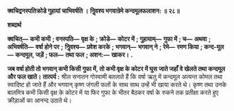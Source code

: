 **क्वचिद्वनस्पतिक्रोडे गुहायां चाभिवर्षति ।** **निॢवश्य भगवान्रेमे कन्दमूलफलाशन: ॥ २८॥** 

**शब्दार्थ** 

**क्वचित्—** **कभी कभी** **; वनस्पति—** **वृक्ष के** **; क्रोडे—** **कोटर में** **; गुहायाम्—** **गुफा में** **; च—** **अथवा** **; अभिवर्षति—** **वर्षा होने पर** **;** **निॢवश्य—** **प्रवेश करके** **; भगवान्—** **भगवान् ने** **; रेमे—** **रमण किया** **; कन्द-मूल—** **कन्दमूल, जड़ें** **; फल—** **तथा फल** **; अशन:—** **खाकर।** **.** 

**जब वर्षा होती तो भगवान् कभी किसी गुफा में, तो कभी वृक्ष के कोटर में घुस जाते जहाँ** **वे खेलते तथा कन्दमूल और फल खाते।** **तात्पर्य :** श्रील सनातन गोस्वामी बतलाते हैं कि वर्षा ऋतु में कन्दमूल अत्यन्त कोमल तथा स्वादिष्ट हो जाते हैं और भगवान् कृष्ण जंगली फलों के साथ साथ उन्हें भी खाया करते थे। कृष्ण तथा उनके बालमित्र कभी किसी वृक्ष के कोटर में या फिर गुफा के भीतर बैठकर वर्षा के रुकने तक प्रतीक्षा करते हुए क्रीड़ाओं का आनन्द उठाते थे।  
